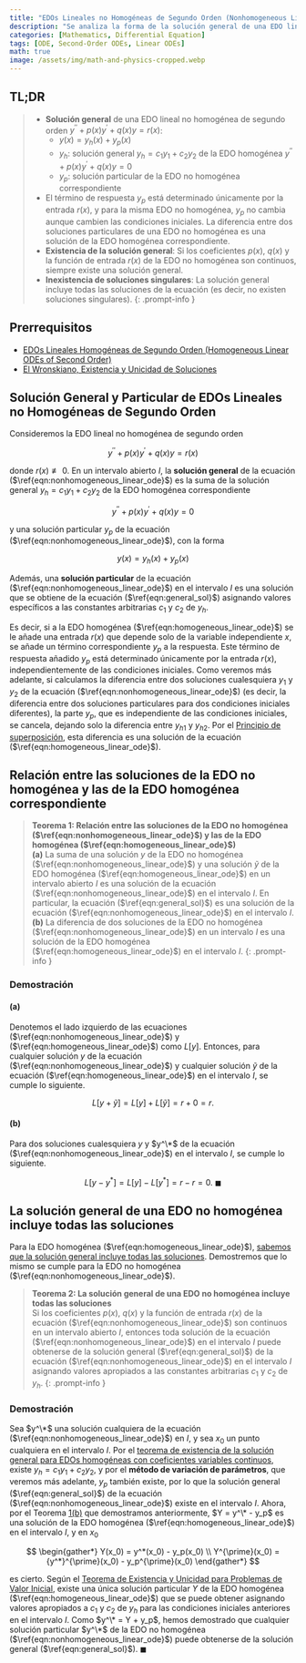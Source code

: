 ```yaml
---
title: "EDOs Lineales no Homogéneas de Segundo Orden (Nonhomogeneous Linear ODEs of Second Order)"
description: "Se analiza la forma de la solución general de una EDO lineal no homogénea de segundo orden, su relación con la solución de la EDO homogénea correspondiente, y se demuestra la existencia de la solución general y la inexistencia de soluciones singulares."
categories: [Mathematics, Differential Equation]
tags: [ODE, Second-Order ODEs, Linear ODEs]
math: true
image: /assets/img/math-and-physics-cropped.webp
---
```


## TL;DR
> - **Solución general** de una EDO lineal no homogénea de segundo orden $y^{\prime\prime} + p(x)y^{\prime} + q(x)y = r(x)$:
>   - $y(x) = y_h(x) + y_p(x)$
>   - $y_h$: solución general $y_h = c_1y_1 + c_2y_2$ de la EDO homogénea $y^{\prime\prime} + p(x)y^{\prime} + q(x)y = 0$
>   - $y_p$: solución particular de la EDO no homogénea correspondiente
> - El término de respuesta $y_p$ está determinado únicamente por la entrada $r(x)$, y para la misma EDO no homogénea, $y_p$ no cambia aunque cambien las condiciones iniciales. La diferencia entre dos soluciones particulares de una EDO no homogénea es una solución de la EDO homogénea correspondiente.
> - **Existencia de la solución general**: Si los coeficientes $p(x)$, $q(x)$ y la función de entrada $r(x)$ de la EDO no homogénea son continuos, siempre existe una solución general.
> - **Inexistencia de soluciones singulares**: La solución general incluye todas las soluciones de la ecuación (es decir, no existen soluciones singulares).
{: .prompt-info }

## Prerrequisitos
- [EDOs Lineales Homogéneas de Segundo Orden (Homogeneous Linear ODEs of Second Order)](/posts/homogeneous-linear-odes-of-second-order/)
- [El Wronskiano, Existencia y Unicidad de Soluciones](/posts/wronskian-existence-and-uniqueness-of-solutions/)

## Solución General y Particular de EDOs Lineales no Homogéneas de Segundo Orden
Consideremos la EDO lineal no homogénea de segundo orden

$$ y^{\prime\prime} + p(x)y^{\prime} + q(x)y = r(x) \label{eqn:nonhomogeneous_linear_ode}\tag{1}$$

donde $r(x) \not\equiv 0$. En un intervalo abierto $I$, la **solución general** de la ecuación ($\ref{eqn:nonhomogeneous_linear_ode}$) es la suma de la solución general $y_h = c_1y_1 + c_2y_2$ de la EDO homogénea correspondiente

$$ y^{\prime\prime} + p(x)y^{\prime} + q(x)y = 0 \label{eqn:homogeneous_linear_ode}\tag{2} $$

y una solución particular $y_p$ de la ecuación ($\ref{eqn:nonhomogeneous_linear_ode}$), con la forma

$$ y(x) = y_h(x) + y_p(x) \label{eqn:general_sol}\tag{3}$$

Además, una **solución particular** de la ecuación ($\ref{eqn:nonhomogeneous_linear_ode}$) en el intervalo $I$ es una solución que se obtiene de la ecuación ($\ref{eqn:general_sol}$) asignando valores específicos a las constantes arbitrarias $c_1$ y $c_2$ de $y_h$.

Es decir, si a la EDO homogénea ($\ref{eqn:homogeneous_linear_ode}$) se le añade una entrada $r(x)$ que depende solo de la variable independiente $x$, se añade un término correspondiente $y_p$ a la respuesta. Este término de respuesta añadido $y_p$ está determinado únicamente por la entrada $r(x)$, independientemente de las condiciones iniciales. Como veremos más adelante, si calculamos la diferencia entre dos soluciones cualesquiera $y_1$ y $y_2$ de la ecuación ($\ref{eqn:nonhomogeneous_linear_ode}$) (es decir, la diferencia entre dos soluciones particulares para dos condiciones iniciales diferentes), la parte $y_p$, que es independiente de las condiciones iniciales, se cancela, dejando solo la diferencia entre ${y_h}_1$ y ${y_h}_2$. Por el [Principio de superposición](/posts/homogeneous-linear-odes-of-second-order/#principio-de-superposición), esta diferencia es una solución de la ecuación ($\ref{eqn:homogeneous_linear_ode}$).

## Relación entre las soluciones de la EDO no homogénea y las de la EDO homogénea correspondiente
> **Teorema 1: Relación entre las soluciones de la EDO no homogénea ($\ref{eqn:nonhomogeneous_linear_ode}$) y las de la EDO homogénea ($\ref{eqn:homogeneous_linear_ode}$)**  
> **(a)** La suma de una solución $y$ de la EDO no homogénea ($\ref{eqn:nonhomogeneous_linear_ode}$) y una solución $\tilde{y}$ de la EDO homogénea ($\ref{eqn:homogeneous_linear_ode}$) en un intervalo abierto $I$ es una solución de la ecuación ($\ref{eqn:nonhomogeneous_linear_ode}$) en el intervalo $I$. En particular, la ecuación ($\ref{eqn:general_sol}$) es una solución de la ecuación ($\ref{eqn:nonhomogeneous_linear_ode}$) en el intervalo $I$.  
> **(b)** La diferencia de dos soluciones de la EDO no homogénea ($\ref{eqn:nonhomogeneous_linear_ode}$) en un intervalo $I$ es una solución de la EDO homogénea ($\ref{eqn:homogeneous_linear_ode}$) en el intervalo $I$.
{: .prompt-info }

### Demostración
#### (a)
Denotemos el lado izquierdo de las ecuaciones ($\ref{eqn:nonhomogeneous_linear_ode}$) y ($\ref{eqn:homogeneous_linear_ode}$) como $L[y]$. Entonces, para cualquier solución $y$ de la ecuación ($\ref{eqn:nonhomogeneous_linear_ode}$) y cualquier solución $\tilde{y}$ de la ecuación ($\ref{eqn:homogeneous_linear_ode}$) en el intervalo $I$, se cumple lo siguiente.

$$ L[y + \tilde{y}] = L[y] + L[\tilde{y}] = r + 0 = r. $$

#### (b)
Para dos soluciones cualesquiera $y$ y $y^\*$ de la ecuación ($\ref{eqn:nonhomogeneous_linear_ode}$) en el intervalo $I$, se cumple lo siguiente.

$$ L[y - y^*] = L[y] - L[y^*] = r - r = 0.\ \blacksquare $$

## La solución general de una EDO no homogénea incluye todas las soluciones
Para la EDO homogénea ($\ref{eqn:homogeneous_linear_ode}$), [sabemos que la solución general incluye todas las soluciones](/posts/wronskian-existence-and-uniqueness-of-solutions/#la-solución-general-incluye-todas-las-soluciones). Demostremos que lo mismo se cumple para la EDO no homogénea ($\ref{eqn:nonhomogeneous_linear_ode}$).

> **Teorema 2: La solución general de una EDO no homogénea incluye todas las soluciones**  
> Si los coeficientes $p(x)$, $q(x)$ y la función de entrada $r(x)$ de la ecuación ($\ref{eqn:nonhomogeneous_linear_ode}$) son continuos en un intervalo abierto $I$, entonces toda solución de la ecuación ($\ref{eqn:nonhomogeneous_linear_ode}$) en el intervalo $I$ puede obtenerse de la solución general ($\ref{eqn:general_sol}$) de la ecuación ($\ref{eqn:nonhomogeneous_linear_ode}$) en el intervalo $I$ asignando valores apropiados a las constantes arbitrarias $c_1$ y $c_2$ de $y_h$.
{: .prompt-info }

### Demostración
Sea $y^\*$ una solución cualquiera de la ecuación ($\ref{eqn:nonhomogeneous_linear_ode}$) en $I$, y sea $x_0$ un punto cualquiera en el intervalo $I$. Por el [teorema de existencia de la solución general para EDOs homogéneas con coeficientes variables continuos](/posts/wronskian-existence-and-uniqueness-of-solutions/#existencia-de-la-solución-general), existe $y_h = c_1y_1 + c_2y_2$, y por el **método de variación de parámetros**, que veremos más adelante, $y_p$ también existe, por lo que la solución general ($\ref{eqn:general_sol}$) de la ecuación ($\ref{eqn:nonhomogeneous_linear_ode}$) existe en el intervalo $I$. Ahora, por el Teorema [1(b)](#relación-entre-las-soluciones-de-la-edo-no-homogénea-y-las-de-la-edo-homogénea-correspondiente) que demostramos anteriormente, $Y = y^\* - y_p$ es una solución de la EDO homogénea ($\ref{eqn:homogeneous_linear_ode}$) en el intervalo $I$, y en $x_0$

$$ \begin{gather*}
Y(x_0) = y^*(x_0) - y_p(x_0) \\
Y^{\prime}(x_0) = {y^*}^{\prime}(x_0) - y_p^{\prime}(x_0)
\end{gather*} $$

es cierto. Según el [Teorema de Existencia y Unicidad para Problemas de Valor Inicial](/posts/wronskian-existence-and-uniqueness-of-solutions/#teorema-de-existencia-y-unicidad-para-problemas-de-valor-inicial), existe una única solución particular $Y$ de la EDO homogénea ($\ref{eqn:homogeneous_linear_ode}$) que se puede obtener asignando valores apropiados a $c_1$ y $c_2$ de $y_h$ para las condiciones iniciales anteriores en el intervalo $I$. Como $y^\* = Y + y_p$, hemos demostrado que cualquier solución particular $y^\*$ de la EDO no homogénea ($\ref{eqn:nonhomogeneous_linear_ode}$) puede obtenerse de la solución general ($\ref{eqn:general_sol}$). $\blacksquare$
